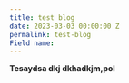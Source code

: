 ```yaml
---
title: test blog
date: 2023-03-03 00:00:00 Z
permalink: test-blog
Field name: 
---
```


**Tesaydsa dkj dkhadkjm,pol**
